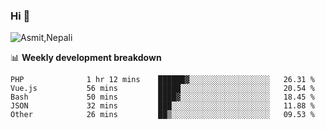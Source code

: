 ### Hi 👋

![Asmit,Nepali](https://media.giphy.com/media/L8K62iTDkzGX6/giphy.gif)
<!--
**asmit99nepali/asmit99nepali** is a ✨ _special_ ✨ repository because its `README.md` (this file) appears on your GitHub profile.

Here are some ideas to get you started:

- 🔭 I’m currently working on ...
- 🌱 I’m currently learning ...
- 👯 I’m looking to collaborate on ...
- 🤔 I’m looking for help with ...
- 💬 Ask me about ...
- 📫 How to reach me: ...
- 😄 Pronouns: ...
- ⚡ Fun fact: ...
-->


📊 **Weekly development breakdown**
<!--START_SECTION:waka-->

```text
PHP              1 hr 12 mins    ██████▓░░░░░░░░░░░░░░░░░░   26.31 %
Vue.js           56 mins         █████░░░░░░░░░░░░░░░░░░░░   20.54 %
Bash             50 mins         ████▓░░░░░░░░░░░░░░░░░░░░   18.45 %
JSON             32 mins         ███░░░░░░░░░░░░░░░░░░░░░░   11.88 %
Other            26 mins         ██▒░░░░░░░░░░░░░░░░░░░░░░   09.53 %
```

<!--END_SECTION:waka-->

